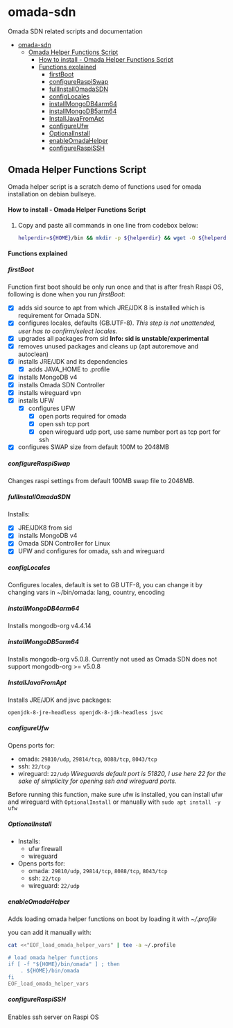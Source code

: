 # omada-sdn
Omada SDN related scripts and documentation

- [omada-sdn](#omada-sdn)
  - [Omada Helper Functions Script](#omada-helper-functions-script)
      - [How to install - Omada Helper Functions Script](#how-to-install---omada-helper-functions-script)
      - [Functions explained](#functions-explained)
        - [firstBoot](#firstboot)
        - [configureRaspiSwap](#configureraspiswap)
        - [fullInstallOmadaSDN](#fullinstallomadasdn)
        - [configLocales](#configlocales)
        - [installMongoDB4arm64](#installmongodb4arm64)
        - [installMongoDB5arm64](#installmongodb5arm64)
        - [InstallJavaFromApt](#InstallJavaFromApt)
        - [configureUfw](#configureufw)
        - [OptionalInstall](#optionalinstall)
        - [enableOmadaHelper](#enableomadahelper)
        - [configureRaspiSSH](#configureraspissh)

## Omada Helper Functions Script

Omada helper script is a scratch demo of functions used for omada installation on debian bullseye.

#### How to install - Omada Helper Functions Script

1. Copy and paste all commands in one line from codebox below:

   ```bash
   helperdir=${HOME}/bin && mkdir -p ${helperdir} && wget -O ${helperdir}/omada https://gist.githubusercontent.com/omada-dev/5ce877c1b18809e62b97f5169cfc5001/raw/524767768f3c6d1e9df47d16fc3517d36500a014/omada-helper.sh && chmod +x ${helperdir}/omada && . ${helperdir}/omada && echo "Omada helper functions installed"
   ```

#### Functions explained
##### firstBoot

Function first boot should be only run once and that is after fresh Raspi OS, following is done when you run _firstBoot_:

- [x] adds sid source to apt from which JRE/JDK 8 is installed which is requirement for Omada SDN.
- [x] configures locales, defaults (GB.UTF-8). 
                             _This step is not unattended, user has to confirm/select locales._
- [x] upgrades all packages from sid
                             __Info: sid is unstable/experimental__
- [x] removes unused packages and cleans up (apt autoremove and autoclean)
- [x] installs JRE/JDK and its dependencies
  - [x] adds JAVA_HOME to .profile
- [x] installs MongoDB v4
- [x] installs Omada SDN Controller
- [x] installs wireguard vpn
- [x] installs UFW
  - [x] configures UFW
    - [x] open ports required for omada
    - [x] open ssh tcp port
    - [x] open wireguard udp port, use same number port as tcp port for ssh
- [x] configures SWAP size from default 100M to 2048MB

##### configureRaspiSwap

Changes raspi settings from default 100MB swap file to 2048MB.

##### fullInstallOmadaSDN

Installs:

- [x] JRE/JDK8 from sid
- [x] installs MongoDB v4
- [x] Omada SDN Controller for Linux
- [x] UFW and configures for omada, ssh and wireguard

##### configLocales

Configures locales, default is set to GB UTF-8, you can change it by changing vars in ~/bin/omada: lang, country, encoding

##### installMongoDB4arm64

Installs mongodb-org v4.4.14

##### installMongoDB5arm64

Installs mongodb-org v5.0.8. Currently not used as Omada SDN does not support mongodb-org >= v5.0.8

##### InstallJavaFromApt

Installs JRE/JDK and jsvc packages: 

    openjdk-8-jre-headless openjdk-8-jdk-headless jsvc

##### configureUfw

Opens ports for:

 - omada: `29810/udp`, `29814/tcp`, `8088/tcp`, `8043/tcp`
 - ssh: `22/tcp`
 - wireguard: `22/udp`
   _Wireguards default port is 51820, I use here 22 for the sake of simplicity for opening ssh and wireguard ports._

Before running this function, make sure ufw is installed, you can install ufw and wireguard with `OptionalInstall` or manually with `sudo apt install -y ufw`

##### OptionalInstall

- Installs:
  - ufw firewall
  - wireguard
- Opens ports for:
  - omada: `29810/udp`, `29814/tcp`, `8088/tcp`, `8043/tcp`
  - ssh: `22/tcp`
  - wireguard: `22/udp`

##### enableOmadaHelper

Adds loading omada helper functions on boot by loading it with _~/.profile_

you can add it manually with:

```bash
cat <<"EOF_load_omada_helper_vars" | tee -a ~/.profile

# load omada helper functions
if [ -f "${HOME}/bin/omada" ] ; then
    . ${HOME}/bin/omada
fi
EOF_load_omada_helper_vars
```

##### configureRaspiSSH

Enables ssh server on Raspi OS

